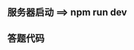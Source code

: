 ## 服务器启动 ==> npm run dev

## 答题代码
<script>

        const list = new Map()
        for (let i = 0; i < 10000; i++) {
            list.set(i, i)
        }
        console.log('有10000个数据，需要顺序的批量提交到服务器', list.size)

        /**
         * newArr -- 需要将map转为数组，[[0,0],[1,1], ....]; 
         * end -- 数据截取范围（末）;
         * i -- 最终 发送请求需要[0,1,2, ...];
         */
        function setData(arr, end) {
            // 将map转为普通数组
            let newArr = Array.from(arr)
            // 数组长度
            let arrLength = newArr.length
            // 如果数组长度小于等于0，不进行递归
            if (arrLength <= 0) return
            // 截取数据，用于发送到服务器
            let myArr = newArr.splice(0, end)
            arrLength = arrLength - end // 每次进来减掉上次截取的长度
            // 发送请求
            let i = myArr.map(item => item[0])
            send(i)
            // 进行递归
            setData(newArr, end)
        }
        // 一次5000条，发两次
        setData(list, 5000)

        // axios请求
        function send(i) {
            const port = 8081;
            axios.post(`http://localhost:${port}`, {i})
            .then(res => console.log(res.data))
            .catch(error => console.error('Error:', error))
        }
    </script>
